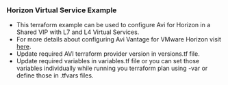 ### Horizon Virtual Service Example
* This terraform example can be used to configure Avi for Horizon in a Shared VIP with L7 and L4 Virtual Services.
* For more details about configuring Avi Vantage for VMware Horizon visit [here](https://avinetworks.com/docs/21.1/configure-avi-vantage-for-vmware-horizon/).
* Update required AVI terraform provider version in versions.tf file.
* Update required variables in variables.tf file or you can set those variables individually while running you terraform plan using -var or define those in .tfvars files.
